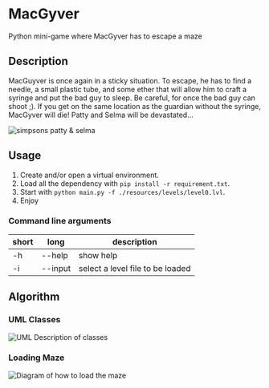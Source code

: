 # MacGyver
Python mini-game where MacGyver has to escape a maze

## Description

MacGuyver is once again in a sticky situation. 
To escape, he has to find a needle, a small plastic tube, and some ether that will allow him to craft a syringe and put the bad guy to sleep.
Be careful, for once the bad guy can shoot ;). If you get on the same location as the guardian without the syringe, MacGyver will die! Patty and Selma will be devastated...

![simpsons patty & selma](https://www.throwbacks.com/content/images/2017/01/2201685994-3.gif)

## Usage
1. Create and/or open a virtual environment.
1. Load all the dependency with `pip install -r requirement.txt`.
1. Start with `python main.py -f ./resources/levels/level0.lvl`.
1. Enjoy

### Command line arguments
| short | long | description |
--------|------|-------------|
| -h | --help | show help |
| -i | --input | select a level file to be loaded|

## Algorithm
### UML Classes
![UML Description of classes](https://app.lucidchart.com/publicSegments/view/c50dfbb4-4e73-4007-abc5-eddff51634ce/image.jpeg)
### Loading Maze
![Diagram of how to load the maze](https://app.lucidchart.com/publicSegments/view/92c21854-e51c-454b-ae15-d25749daecee/image.jpeg)

